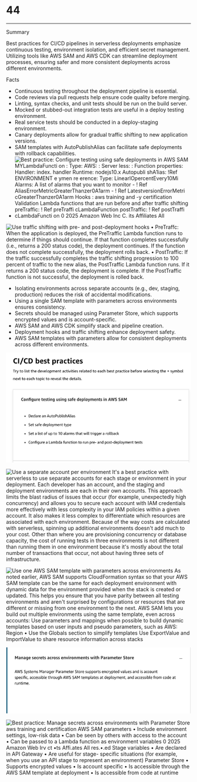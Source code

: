 # 44



---

Summary

Best practices for CI/CD pipelines in serverless deployments emphasize continuous testing, environment isolation, and efficient secret management. Utilizing tools like AWS SAM and AWS CDK can streamline deployment processes, ensuring safer and more consistent deployments across different environments.

Facts

- Continuous testing throughout the deployment pipeline is essential.
- Code reviews via pull requests help ensure code quality before merging.
- Linting, syntax checks, and unit tests should be run on the build server.
- Mocked or stubbed-out integration tests are useful in a deploy testing environment.
- Real service tests should be conducted in a deploy-staging environment.
- Canary deployments allow for gradual traffic shifting to new application versions.
- SAM templates with AutoPublishAlias can facilitate safe deployments with rollback capabilities.
- ![Best practice: Configure testing using safe deployments in AWS SAM MYLambdaFuncti on : Type: AWS: : Server less: : Function properties: Handler: index. handler Runtime: nodejs10.x Autopubli shA1ias: !Ref ENVIRONMENT e ymen re erence: Type: LinearlOpercentEvery10Mi Alarms: A list of alarms that you want to monitor - ! Ref AliasErrorMetricGreaterThanzer0A1arm - ! Ref LatestversionErrorMetri cGreaterThanzer0A1arm Hooks : aws training and -y certification Validation Lambda functions that are run before and after traffic shifting preTraffic: ! Ref preTraffi cLambdaFunction postTraffic: ! Ref postTraffi cLambdaFuncti on 0 2025 Amazon Web Inc C. its Affiliates All ](../../../media/AWS-Developing-Serverless-Solutions-on-AWS-Model--12-44-image1.png)



![Use traffic shifting with pre- and post-deployment hooks • PreTraffc: When the application is deployed, the PreTraffic Lambda function runs to determine if things should continue. If that function completes successfully (i.e., returns a 200 status code), the deployment continues. If the function does not complete successfully, the deployment rolls back. • PostTraffic: If the traffic successfully completes the traffic shifting progression to 100 percent of traffic to the new alias, the PostTraffic Lambda function runs. If it returns a 200 status code, the deployment is complete. If the PostTraffic function is not successful, the deployment is rolled back. ](../../../media/AWS-Developing-Serverless-Solutions-on-AWS-Model--12-44-image2.png)



- Isolating environments across separate accounts (e.g., dev, staging, production) reduces the risk of accidental modifications.
- Using a single SAM template with parameters across environments ensures consistency.
- Secrets should be managed using Parameter Store, which supports encrypted values and is account-specific.
- AWS SAM and AWS CDK simplify stack and pipeline creation.
- Deployment hooks and traffic shifting enhance deployment safety.
- AWS SAM templates with parameters allow for consistent deployments across different environments.





![CI/CD best practices Try to list the development activities related to each best practice before selecting the + symbol next to each topic to reveal the details. Configure testing using safe deployments in AWS SAM Declare an AutoPublishAlias • Set safe deployment type • Seta list of up to 10 alarms that will trigger a rollback Configure a Lambda function to run pre- and post-deployment tests ](../../../media/AWS-Developing-Serverless-Solutions-on-AWS-Model--12-44-image3.png)













![Use a separate account per environment It's a best practice with serverless to use separate accounts for each stage or environment in your deployment. Each developer has an account, and the staging and deployment environments are each in their own accounts. This approach limits the blast radius of issues that occur (for example, unexpectedly high concurrency) and allows you to secure each account with IAM credentials more effectively with less complexity in your IAM policies within a given account. It also makes it less complex to differentiate which resources are associated with each environment. Because of the way costs are calculated with serverless, spinning up additional environments doesn't add much to your cost. Other than where you are provisioning concurrency or database capacity, the cost of running tests in three environments is not different than running them in one environment because it's mostly about the total number of transactions that occur, not about having three sets of infrastructure. ](../../../media/AWS-Developing-Serverless-Solutions-on-AWS-Model--12-44-image4.png)







![Use one AWS SAM template with parameters across environments As noted earlier, AWS SAM supports CloudFormation syntax so that your AWS SAM template can be the same for each deployment environment with dynamic data for the environment provided when the stack is created or updated. This helps you ensure that you have parity between all testing environments and aren't surprised by configurations or resources that are different or missing from one environment to the next. AWS SAM lets you build out multiple environments using the same template, even across accounts: Use parameters and mappings when possible to build dynamic templates based on user inputs and pseudo parameters, such as AWS: Region • Use the Globals section to simplify templates Use ExportValue and ImportValue to share resource information across stacks ](../../../media/AWS-Developing-Serverless-Solutions-on-AWS-Model--12-44-image5.png)





![Manage secrets across environments with Parameter Store AWS Systems Manager Parameter Store supports encrypted values and is account specific, accessible through AWS SAM templates at deployment, and accessible from code at runtime. ](../../../media/AWS-Developing-Serverless-Solutions-on-AWS-Model--12-44-image6.png)









![Best practice: Manage secrets across environments with Parameter Store aws training and certification AWS SAM parameters • Include environment settings, low-risk data • Can be seen by others with access to the account • Can be passed to a Lambda function as environment variables 0 2025 Amazon Web Irv ct •ts Affi.ates All res.•.ed Stage variables • Are declared in API Gateway • Are useful for stage- specific situations (for example, when you use an API stage to represent an environment) Parameter Store • Supports encrypted values • Is account specific • Is accessible through the AWS SAM template at deployment • Is accessible from code at runtime ](../../../media/AWS-Developing-Serverless-Solutions-on-AWS-Model--12-44-image7.png)









